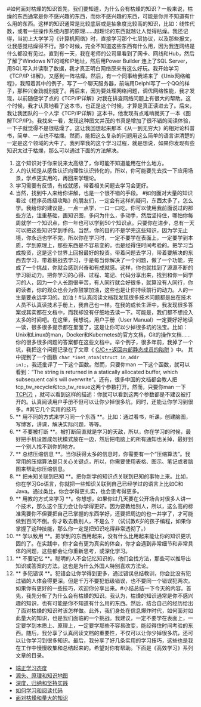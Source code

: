 #如何面对枯燥的知识首先，我们要知道，为什么会有枯燥的知识？一般来说，枯燥的东西通常是你不感兴趣的东西，而你不感兴趣的东西，可能是你并不知道有什么用的东西。这样的知识通常是比较底层或是抽象度比较高的知识，比如：线性代数，或者一些操作系统内部的原理……越理论的东西就越让人觉得枯燥。我还记得，当初上大学学习《计算机网络》时，直接学习那个七层协议，以及那些报文，让我感觉枯燥得不行。那个时候，完全不知道这些东西有什么用，因为我连网络是什么都没有见过。直到有一天，我在老师的公司里看到了网卡、网线和Hub，然后了解了Windows NT的域和IP地址，然后用Power Builder 连上了SQL Server，用SQL写入并读取了数据，我才真正明白网络原来有这么好玩。我开始学习《TCP/IP 详解》，又感到一阵枯燥。然后，有一个同事给我递来了《Unix网络编程》，我照着其中的例子，写了一个聊天服务器，前端用Delphi写了一个QQ的样子，那种兴奋劲就别提了。再后来，因为要处理网络问题，调优网络性能，我才发现，以前随便学了点的《TCP/IP详解》对我在排查网络问题上有很大的帮助。这个时候，我才认真地看了这本书，也正是这个时候，才算是真正读进去了。<!-- [[[read_end]]] -->后来，我让我团队的一个人学《TCP/IP详解》这本书，他发现有点难啃就买了一本《图解TCP/IP》。我找来一看，发现这种图文并茂的书真是增加了很不错的阅读体验，一下子就觉得不是很枯燥了。这让我回想起来那本《从一到无穷大》的相对论科普书，简单、一点也不枯燥。然而，能把这么复杂的问题用这么简单的语言讲清楚的一定是这个领域的大牛了。我列举我的这个学习过程，就是想说，如果你发现有些知识太过于枯燥，那么可以通过下面的方法解决。
1. 这个知识对于你来说来太高级了，你可能不知道能用在什么地方。
2. 人的认知是从感性认识向理性认识转化的，所以，你可能要先去找一下应用场景，学点更实用的，再回来学理论。
3. 学习需要有反馈，有成就感，带着相关问题去学习会更好。
4. 当然，找到牛人来给你讲解，也是一个很不错的手段。
#如何面对大量的知识看过《程序员练级攻略》的朋友们，一定会有这样的疑问，东西太多了，怎么学。我给你的建议是，一点一点学，一口一口吃。你可以使用我前面说过的那些方法，注重基础，画知识图，多问为什么，多动手，然后坚持住，哪怕你每周就学一个知识点，你一年也可以学到50个知识点。只要你在进步，总有一天可以把这些知识学到手的。当然，你的目的不是学完这些知识，因为学无止境，你永远也学不完，所以你在学习时，一定不要学在表面上，一定要学到本质，学到原理上，那些东西是不容易变的，也是经得住时间考验的。把学习当成投资，这是这个世界上回报最好的投资。带着问题去学习，带着要解决的东西去学习，带着挑战去学习，于是每当你解决了一个问题，做了一个功能，完成了一个挑战，你就会感到兴奋和有成就感。这样，你也就找到了源源不断的学习驱动力。把你学习的心得、过程、笔记、代码分享出来，找到和你一同学习的人，因为一个人长跑很辛苦，有人同行就会好很多，就算没有人同行，你的读者，你的观众也会为你鼓掌加油，这些也是让你持续前行的动力。人的一生是要永远学习的。加油！#认真阅读文档我发现很多技术问题都是出在技术人员不认真读技术手册上，我自己也一样。在我的成长生涯中，我发现很多答案或其实都在文档中，而我却没有仔细地去读一下。可能是，我们都不想投入太多的时间吧。在这里，我想说，用户手册（User Manual）一定要好好地读一读，很多很多提示都在里面了，这是让你可以少掉很多坑的法宝。比如：Unix和Linux的man，Docker和Kubernetes的官方文档，Git的操作文档……你的很多很多问题的答案都在这些文档中。举个例子，很多年前，我掉了一个坑，我把这个问题记录在了文章《 <a href="https://blog.csdn.net/haoel/article/details/1388498">C/C++返回内部静态成员的陷阱</a> 》中。 其中提到了一个函数 <code>char *inet_ntoa(struct in_addr in);</code>，我还批评了一下这个函数。然而，只要你man 一下这个函数，就可以看到：“The string is returned in a statically allocated buffer, which subsequent calls will overwrite”。还有，很多中国的文档都会教人把tcp_tw_recycle和tcp_tw_resue这两个参数打开。然而，只要你man 一下 <a href="http://man7.org/linux/man-pages/man7/tcp.7.html">TCP(7)</a> ，就可以看到这样的描述：<img src="https://static001.geekbang.org/resource/image/63/29/6380f606c4a66bb0a869c19b8ea1ad29.png" alt="">你就可以看到这两个参数都是不建议被打开的。认真阅读用户手册不但可以让你少掉很多坑，同时，还能让你学习到很多。#其它几个实用的技巧
1. ** 用不同的方式来学习同一个东西 **。比如：通过看书，听课，创建脑图，写博客，讲课，解决实际问题，等等。
2. ** 不要被打断 **。被打断简直就是学习的天敌，所以，你在学习的时候，最好把手机设置成勿扰模式放在一边，然后把电脑上的所有通知也关掉，最好到一个别人找不到你的地方。
3. ** 总结压缩信息 **。当你获得太多的信息时，你需要有一个“压缩算法”。我常用的压缩算法是只关心关键点，所以，你需要使用表格、图示、笔记或者脑图来帮助你压缩信息。
4. ** 把未知关联到已知 **。把你新学的知识点关联到已知的事物上来。比如，你在学习Go语言，你就把一些知识关联到自己已经学过的语言上比如C和Java。通过类比，你会学得更扎实，也会思考得更多。
5. ** 用教的方式来学习 **。你想想，如果你过几天要在公开场合对很多人讲一个技术，那么这个压力会让你学得更好。因为要教给别人，所以，这么高的标准需要你不但要把自己已掌握的东西学好，还要把周边的也一并学了，才可能做到百问不倒。你才敢去教别人，不是么？（试试教6岁的孩子编程，如果你掌握了这种技能，那么你一定是把知识吃得非常透彻了。）
6. ** 学以致用 **。把学到的东西用起来，没有什么比用起来能让你的知识更巩固的了。在实践中，你才会有更为真实的体会，你才会遇到非常细节和非常具体的问题，这些都会让你重新思考，或深化学习。
7. ** 不要记忆 **。聪明的人不会记忆知识的，他们会找方法，那些可以推导出知识或答案的方法。这也是为什么外国人特别喜欢方法论。
8. ** 多犯错误 **。犯错会让你学得到更多，通过错误总结教训，你会比没有犯过错的人体会得更深。但是千万不要犯低级错误，也不要同一个错误犯两次。
如果你有更好的一些技巧，欢迎你分享出来。#小结总结一下今天的内容。首先，我先分析了为什么会有枯燥的知识。我认为，枯燥的知识通常是你不感兴趣的知识，也有可能是你不知道有什么用的东西。然后，结合自己的经历给出了面对枯燥的知识时该怎样做。此外，我们身处在信息爆炸时代，如何面对如此量大的知识，也是我们面临的一个挑战。我建议，一定不要学在表面上，一定要学到本质上、原理上，一定要学那些不容易改变，能经得住时间考验的东西。随后，我分享了认真阅读文档的重要性，不仅可以让你少掉很多坑，还可以让你学习到很多知识。最后，我分享了好几条实用的学习技巧，这些也是我在工作中慢慢收集和总结起来的。希望对你有帮助。下面是《高效学习》系列文章的目录。
* <a href="https://time.geekbang.org/column/article/14271">端正学习态度</a>
* <a href="https://time.geekbang.org/column/article/14321">源头、原理和知识地图</a>
* <a href="https://time.geekbang.org/column/article/14360">深度，归纳和坚持实践</a>
* <a href="https://time.geekbang.org/column/article/14380">如何学习和阅读代码</a>
* <a href="https://time.geekbang.org/column/article/14389">面对枯燥和量大的知识</a>
<p></p>